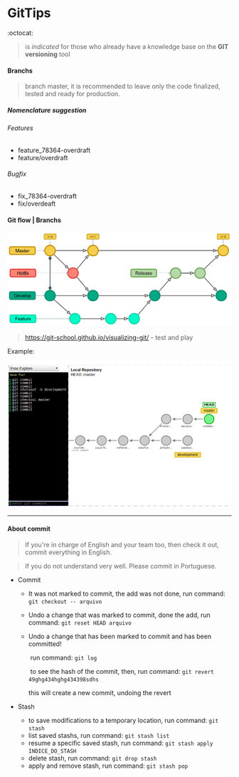 # GitTips
:octocat:

> is _indicated_ for those who already have a knowledge base on the **GIT versioning** tool

#### Branchs

> branch master, it is recommended to leave only the code finalized, tested and ready for production.

##### Nomenclature suggestion

###### Features

* feature_78364-overdraft
* feature/overdraft

###### Bugfix

* fix_78364-overdraft
* fix/overdeaft



#### Git flow | Branchs

![](img/gitflow.png)

> https://git-school.github.io/visualizing-git/ - test and play

Example:

![](img/visualbranches.png)

___



#### About commit

> If you're in charge of English and your team too, then check it out, commit everything in English.

> If you do not understand very well. Please commit in Portuguese.

- Commit

  * It was not marked to commit, the add was not done, run command: ```git checkout -- arquivo```

  * Undo a change that was marked to commit, done the add, run command: ```git reset HEAD arquivo```

  * Undo a change that has been marked to commit and has been committed!

    ​		run command: ```git log```

    ​		to see the hash of the commit, then, run command: ```git revert 49ghg434hghg434398sdhs```

    this will create a new commit, undoing the revert

- Stash
  * to save modifications to a temporary location, run command: ```git stash```
  * list saved stashs, run command: ```git stash list```
  * resume a specific saved stash, run command: ```git stash apply INDICE_DO_STASH```
  * delete stash, run command: ```git drop stash```
  * apply and remove stash, run command: ```git stash pop```









